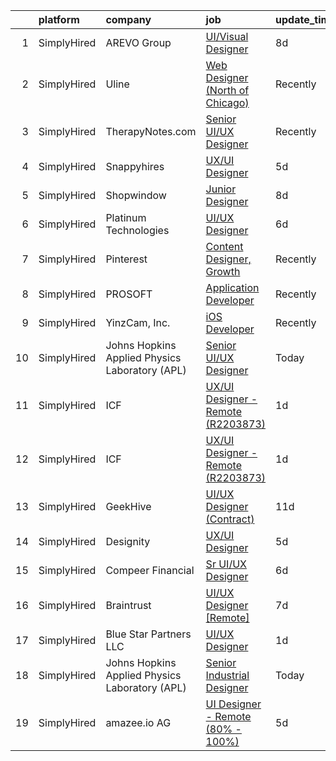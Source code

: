 

|    | platform    | company                                        | job                                                                                                                                        | update_time   | location          |
|---:|:------------|:-----------------------------------------------|:-------------------------------------------------------------------------------------------------------------------------------------------|:--------------|:------------------|
|  1 | SimplyHired | AREVO Group                                    | [UI/Visual Designer](https://www.simplyhired.com/job/qrm7lu0OeOtigHUZG8eRnpMQShi763qtXMlsN8j_zyfqy4XSh3muUw?q=ui+designer)                 | 8d            | Remote            |
|  2 | SimplyHired | Uline                                          | [Web Designer (North of Chicago)](https://www.simplyhired.com/job/R7nnTqvsbmA4vbD-Y5wWE_kvbR_E8JahJe36WFvxALSsjU3nTzxarA?q=ui+designer)    | Recently      | Chicago, IL       |
|  3 | SimplyHired | TherapyNotes.com                               | [Senior UI/UX Designer](https://www.simplyhired.com/job/_Uk1u6lt2JTZLbpNE2Rei76nDh0YNkvmbKzkaQVSLOZUSGQRnMb6Yw?q=ui+designer)              | Recently      | Remote            |
|  4 | SimplyHired | Snappyhires                                    | [UX/UI Designer](https://www.simplyhired.com/job/3SiLEZloheHPU754sjccBWV0SvWG4pypQCHsOWsaz9lGRhU8L8QUhw?q=ui+designer)                     | 5d            | Remote            |
|  5 | SimplyHired | Shopwindow                                     | [Junior Designer](https://www.simplyhired.com/job/-AZgbxRutSXzcLxt0dEJJR4Avh4MacPA3CqrTvE1i8TjcWNLCaePAw?q=ui+designer)                    | 8d            | Remote            |
|  6 | SimplyHired | Platinum Technologies                          | [UI/UX Designer](https://www.simplyhired.com/job/NmBg_ECs7cSqDzVnJ1cZN2vxaETdYwL8ZoZRSTHH9n6c3H7WFuD6fQ?q=ui+designer)                     | 6d            | Remote            |
|  7 | SimplyHired | Pinterest                                      | [Content Designer, Growth](https://www.simplyhired.com/job/r3rLZ8wDZxpE9zJ0WmWmkB6vKADvM4enwQNvRoPjurIWqrAC4bhnpw?q=ui+designer)           | Recently      | Remote            |
|  8 | SimplyHired | PROSOFT                                        | [Application Developer](https://www.simplyhired.com/job/yHe6t374s2laLu1FqwlBiz6wAg14VUU-EVceTCVngGLopYRazR0iuw?q=ui+designer)              | Recently      | Norfolk, VA       |
|  9 | SimplyHired | YinzCam, Inc.                                  | [iOS Developer](https://www.simplyhired.com/job/O7s3dealHuxhU0MGhoaMnfOJziqVEUTHKEJtlDWUSPF8S_dqWf-8-Q?q=ui+designer)                      | Recently      | Pittsburgh, PA    |
| 10 | SimplyHired | Johns Hopkins Applied Physics Laboratory (APL) | [Senior UI/UX Designer](https://www.simplyhired.com/job/XekYxeyyApVfVLZhaQnb7XFlFwSQ8hvveUoKxsi_oR4UHQdCGCeMbg?q=ui+designer)              | Today         | Laurel, MD        |
| 11 | SimplyHired | ICF                                            | [UX/UI Designer - Remote (R2203873)](https://www.simplyhired.com/job/ZxwmavOKGWnAitbZek_4laum3GmIyTzE3flb0SIlZnp8gqzXOLVHeg?q=ui+designer) | 1d            | Remote            |
| 12 | SimplyHired | ICF                                            | [UX/UI Designer - Remote (R2203873)](https://www.simplyhired.com/job/ZxwmavOKGWnAitbZek_4laum3GmIyTzE3flb0SIlZnp8gqzXOLVHeg?q=ui+designer) | 1d            | Remote            |
| 13 | SimplyHired | GeekHive                                       | [UI/UX Designer (Contract)](https://www.simplyhired.com/job/sIYVdSyBmacxJna1bpgZqTlrMCw2sMyyccewVP_PV7uNHE06CPE85Q?q=ui+designer)          | 11d           | Warwick, NY       |
| 14 | SimplyHired | Designity                                      | [UX/UI Designer](https://www.simplyhired.com/job/7SK2GuopaHpO04YGV0z1TFl_yAaTZOSdE4RJKYOjlLUivmNQTz1b6g?q=ui+designer)                     | 5d            | Remote            |
| 15 | SimplyHired | Compeer Financial                              | [Sr UI/UX Designer](https://www.simplyhired.com/job/L0WT9mDTLHNMHqjBA2D1E0pwtuUZfQPtv2xvJLOjwmxrc5G2JRarfA?q=ui+designer)                  | 6d            | Lakeville, MN     |
| 16 | SimplyHired | Braintrust                                     | [UI/UX Designer [Remote]](https://www.simplyhired.com/job/qxAIXJURRxvHN_WJei-9NR4K2N5u3DxLKxtsLwlrVFLQcJnrjdScAQ?q=ui+designer)            | 7d            | San Francisco, CA |
| 17 | SimplyHired | Blue Star Partners LLC                         | [UI/UX Designer](https://www.simplyhired.com/job/FMnit4wFUsQP2Ml2HXDmWO77Gz0AHB0lSXyvH46C6Mxh01QRxVxOig?q=ui+designer)                     | 1d            | Remote            |
| 18 | SimplyHired | Johns Hopkins Applied Physics Laboratory (APL) | [Senior Industrial Designer](https://www.simplyhired.com/job/cWteweR2HUSB-M6HNfjiwbg6s9QWBdHzzWW_VIcrN6UKsXa3uDdpvw?q=ui+designer)         | Today         | Laurel, MD        |
| 19 | SimplyHired | amazee.io AG                                   | [UI Designer - Remote (80% - 100%)](https://www.simplyhired.com/job/MtzTuIp2QVnrqRCKFH4SQeETRS_PvjaV5E0nVJ15doXLJNOD8yDwKA?q=ui+designer)  | 5d            | Austin, TX        |